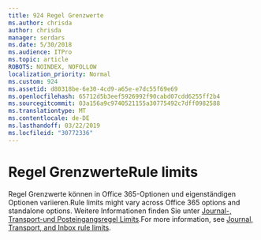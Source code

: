 ```yaml
---
title: 924 Regel Grenzwerte
ms.author: chrisda
author: chrisda
manager: serdars
ms.date: 5/30/2018
ms.audience: ITPro
ms.topic: article
ROBOTS: NOINDEX, NOFOLLOW
localization_priority: Normal
ms.custom: 924
ms.assetid: d80318be-6e30-4cd9-a65e-e7dc55f69e69
ms.openlocfilehash: 65712d5b3eef5926992f90cabd07cdd6255ff2b4
ms.sourcegitcommit: 03a156a9c9740521155a30775492c7dff0982588
ms.translationtype: MT
ms.contentlocale: de-DE
ms.lasthandoff: 03/22/2019
ms.locfileid: "30772336"
---
```

# <a name="rule-limits"></a><span data-ttu-id="a44b7-102">Regel Grenzwerte</span><span class="sxs-lookup"><span data-stu-id="a44b7-102">Rule limits</span></span>

<span data-ttu-id="a44b7-103">Regel Grenzwerte können in Office 365-Optionen und eigenständigen Optionen variieren.</span><span class="sxs-lookup"><span data-stu-id="a44b7-103">Rule limits might vary across Office 365 options and standalone options.</span></span> <span data-ttu-id="a44b7-104">Weitere Informationen finden Sie unter [Journal-, Transport-und Posteingangsregel Limits](https://technet.microsoft.com/library/exchange-online-limits.aspx).</span><span class="sxs-lookup"><span data-stu-id="a44b7-104">For more information, see [Journal, Transport, and Inbox rule limits](https://technet.microsoft.com/library/exchange-online-limits.aspx).</span></span>
  


